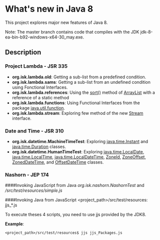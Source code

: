 # What's new in Java 8 #
This project explores major new features of Java 8.

Note: The master branch contains code that compiles with the JDK jdk-8-ea-bin-b92-windows-x64-30_may.exe.

## Description ##
### Project Lambda - JSR 335
- **org.isk.lambda.old**: Getting a sub-list from a predefined condition.
- **org.isk.lambda.sams**: Getting a sub-list from an undefined condition using Fonctional Interfaces.
- **org.isk.lambda.references**: Using the [sort()] method of [ArrayList](http://download.java.net/jdk8/docs/api/java/util/ArrayList.html) with a reference of a static method
- **org.isk.lambda.functions**: Using Functional Interfaces from the package [java.util.function](http://download.java.net/jdk8/docs/api/java/util/function/package-summary.html).
- **org.isk.lambda.stream**: Exploring few method of the new [Stream](http://download.java.net/jdk8/docs/api/java/util/stream/Stream.html) interface.

### Date and Time - JSR 310
- **org.isk.datetime.MachineTimeTest**: Exploring [java.time.Instant](http://download.java.net/jdk8/docs/api/java/time/class-use/Instant.html) and [java.time.Duration](http://download.java.net/jdk8/docs/api/java/time/class-use/Duration.html) classes.
- **org.isk.datetime.HumanTimeTest**: Exploring [java.time.LocalDate](http://download.java.net/jdk8/docs/api/java/time/LocalDate.html), [java.time.LocalTime](http://download.java.net/jdk8/docs/api/java/time/LocalTime.html), [java.time.LocalDateTime](http://download.java.net/jdk8/docs/api/java/time/LocalDateTime.html), [ZoneId](http://download.java.net/jdk8/docs/api/java/time/ZoneId.html), [ZoneOffset](http://download.java.net/jdk8/docs/api/java/time/ZoneOffset.html), [ZonedDateTime](http://download.java.net/jdk8/docs/api/java/time/ZoneDateTime.html), and [OffsetDateTime](http://download.java.net/jdk8/docs/api/java/time/OffsetDateTime.html) classes.

### Nashorn - JEP 174
####Invoking JavaScript from Java
*org.isk.nashorn.NashornTest* and *<project>/src/test/resources/simple.js*

####Invoking Java from JavaScript
<project_path>/src/test/resources: jjs_*.js

To execute theses 4 scripts, you need to use jjs provided by the JDK8.

**Example**:

	<project_path>/src/test/resources$ jjs jjs_Packages.js

[sort()]: http://download.java.net/jdk8/docs/api/java/util/ArrayList.html#sort(java.util.Comparator)